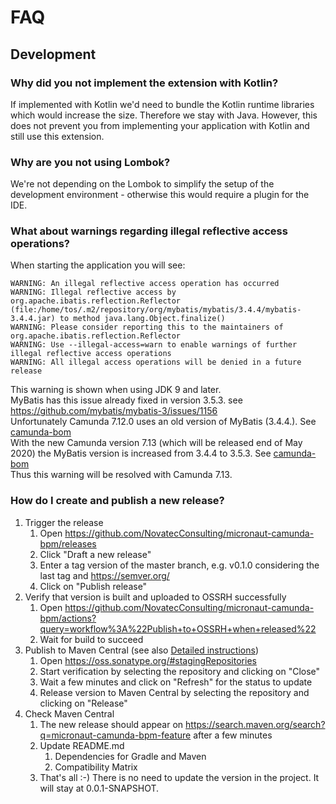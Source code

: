# FAQ

## Development
### Why did you not implement the extension with Kotlin?
If implemented with Kotlin we'd need to bundle the Kotlin runtime libraries which would increase the size. Therefore we stay with Java. However, this does not prevent you from implementing your application with Kotlin and still use this extension.

### Why are you not using Lombok?
We're not depending on the Lombok to simplify the setup of the development environment - otherwise this would require a plugin for the IDE.

### What about warnings regarding illegal reflective access operations?
When starting the application you will see:
```
WARNING: An illegal reflective access operation has occurred
WARNING: Illegal reflective access by org.apache.ibatis.reflection.Reflector (file:/home/tos/.m2/repository/org/mybatis/mybatis/3.4.4/mybatis-3.4.4.jar) to method java.lang.Object.finalize()
WARNING: Please consider reporting this to the maintainers of org.apache.ibatis.reflection.Reflector
WARNING: Use --illegal-access=warn to enable warnings of further illegal reflective access operations
WARNING: All illegal access operations will be denied in a future release
```
This warning is shown when using JDK 9 and later.  
MyBatis has this issue already fixed in version 3.5.3. see https://github.com/mybatis/mybatis-3/issues/1156   
Unfortunately Camunda 7.12.0 uses an old version of MyBatis (3.4.4.). See [camunda-bom](https://repo1.maven.org/maven2/org/camunda/bpm/camunda-bom/7.12.0/camunda-bom-7.12.0.pom)  
With the new Camunda version 7.13 (which will be released end of May 2020) the MyBatis version is increased from 3.4.4 to 3.5.3. See [camunda-bom](https://github.com/camunda/camunda-bpm-platform/blob/master/pom.xml)  
Thus this warning will be resolved with Camunda 7.13.

### How do I create and publish a new release?

1. Trigger the release
   1. Open https://github.com/NovatecConsulting/micronaut-camunda-bpm/releases
   2. Click "Draft a new release"
   3. Enter a tag version of the master branch, e.g. v0.1.0 considering the last tag and https://semver.org/
   4. Click on "Publish release"
2. Verify that version is built and uploaded to OSSRH successfully
   1. Open https://github.com/NovatecConsulting/micronaut-camunda-bpm/actions?query=workflow%3A%22Publish+to+OSSRH+when+released%22
   2. Wait for build to succeed
3. Publish to Maven Central (see also [Detailed instructions](https://central.sonatype.org/pages/releasing-the-deployment.html))
   1. Open https://oss.sonatype.org/#stagingRepositories
   2. Start verification by selecting the repository and clicking on "Close"
   3. Wait a few minutes and click on "Refresh" for the status to update
   4. Release version to Maven Central by selecting the repository and clicking on "Release"
4. Check Maven Central
   1. The new release should appear on https://search.maven.org/search?q=micronaut-camunda-bpm-feature after a few minutes
   2. Update README.md
      1. Dependencies for Gradle and Maven
      2. Compatibility Matrix 
   3. That's all :-) There is no need to update the version in the project. It will stay at 0.0.1-SNAPSHOT.
